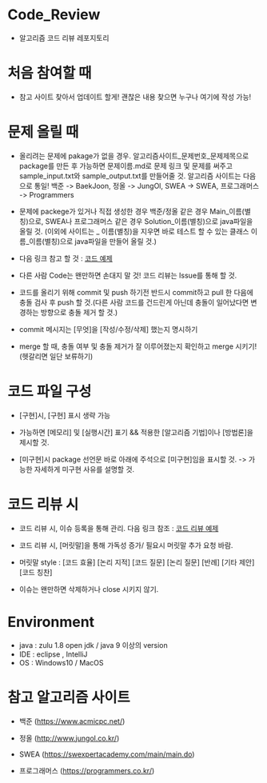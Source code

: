 # Code_Review
- 알고리즘 코드 리뷰 레포지토리


# 처음 참여할 때
- 참고 사이트 찾아서 업데이트 할게! 괜찮은 내용 찾으면 누구나 여기에 작성 가능!


# 문제 올릴 때

- 올리려는 문제에 pakage가 없을 경우. 알고리즘사이트_문제번호_문제제목으로 package를 만든 후 가능하면 문제이름.md로 문제 링크 및 문제를 써주고 sample_input.txt와 sample_output.txt를 만들어줄 것. 알고리즘 사이트는 다음으로 통일! 
백준 -> BaekJoon,
정올 -> JungOl,
SWEA -> SWEA,
프로그래머스 -> Programmers

- 문제에 packege가 있거나 직접 생성한 경우 백준/정올 같은 경우 Main_이름(별칭)으로, SWEA나 프로그래머스 같은 경우 Solution_이름(별칭)으로 java파일을 올릴 것. (이외에 사이트는 _ 이름(별칭)을 지우면 바로 테스트 할 수 있는 클래스 이름_이름(별칭)으로 java파일을 만들어 올릴 것.)

-  다음 링크 참고 할 것 : 
[코드 예제](https://github.com/phm0127/SSAFY_Code_Review/blob/master/src/SWEA_1952_%EC%88%98%EC%98%81%EC%9E%A5/Solution_%EB%B0%95%ED%98%95%EB%AF%BC.java, "github link")

- 다른 사람 Code는 왠만하면 손대지 말 것! 코드 리뷰는 Issue를 통해 할 것.

- 코드를 올리기 위해 commit 및 push 하기전 반드시 commit하고 pull 한 다음에 충돌 검사 후 push 할 것.(다른 사람 코드를 건드린게 아닌데 충돌이 일어났다면 변경하는 방향으로 충돌 제거 할 것.)

- commit 메시지는 [무엇]을 [작성/수정/삭제] 했는지 명시하기

- merge 할 때, 충돌 여부 및 충돌 제거가 잘 이루어졌는지 확인하고 merge 시키기! (헷갈리면 일단 보류하기)


# 코드 파일 구성
- [구현]시, [구현] 표시 생략 가능

- 가능하면 [메모리] 및 [실행시간] 표기 && 적용한 [알고리즘 기법]이나 [방법론]을 제시할 것.

- [미구현]시 package 선언문 바로 아래에 주석으로 [미구현]임을 표시할 것. -> 가능한 자세하게 미구현 사유를 설명할 것.


# 코드 리뷰 시
- 코드 리뷰 시, 이슈 등록을 통해 관리. 다음 링크 참조 : 
  [코드 리뷰 예제](https://github.com/phm0127/SSAFY_Code_Review/issues/1#issue-573281622, "github link")
- 코드 리뷰 시, [머릿말]을 통해 가독성 증가/ 필요시 머릿말 추가 요청 바람.

- 머릿말 style : [코드 효율] [논리 지적] [코드 질문] [논리 질문] [반례] [기타 제안] [코드 칭찬]
- 이슈는 왠만하면 삭제하거나 close 시키지 않기.


# Environment
- java : zulu 1.8 open jdk / java 9 이상의 version
- IDE : eclipse , IntelliJ
- OS : Windows10 / MacOS


# 참고 알고리즘 사이트
- 백준 (https://www.acmicpc.net/)

- 정올 (http://www.jungol.co.kr/)

- SWEA (https://swexpertacademy.com/main/main.do)

- 프로그래머스 (https://programmers.co.kr/)

